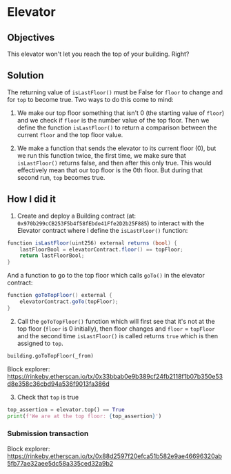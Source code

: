 # Elevator

## Objectives

This elevator won't let you reach the top of your building. Right?

## Solution

The returning value of `isLastFloor()` must be False for `floor` to change and for `top` to become true. Two ways to do this come to mind:

1. We make our top floor something that isn't 0 (the starting value of `floor`) and we check if `floor` is the number value of the top floor. Then we define the function `isLastFloor()` to return a comparison between the current `floor` and the top floor value.

2. We make a function that sends the elevator to its current floor (0), but we run this function twice, the first time, we make sure that `isLastFloor()` returns false, and then after this only true. This would effectively mean that our top floor is the 0th floor. But during that second run, `top` becomes true.

## How I did it

1. Create and deploy a Building contract (at: `0x970b299cCB253F5b4f58fEbde41Ffe2D2b25F885`) to interact with the Elevator contract where I define the `isLastFloor()` function:

```cs
function isLastFloor(uint256) external returns (bool) {
    lastFloorBool = elevatorContract.floor() == topFloor;
    return lastFloorBool;
}
```

And a function to go to the top floor which calls `goTo()` in the elevator contract:

```cs
function goToTopFloor() external {
    elevatorContract.goTo(topFloor);
}
```

2. Call the `goToTopFloor()` function which will first see that it's not at the top floor (`floor` is 0 initially), then floor changes and `floor` = `topFloor` and the second time `isLastFloor()` is called returns `true` which is then assigned to `top`.

```python
building.goToTopFloor(_from)
```

Block explorer: https://rinkeby.etherscan.io/tx/0x33bbab0e9b389cf24fb2118f1b07b350e53d8e358c36cbd94a536f9013fa386d

3. Check that `top` is true

```python
top_assertion = elevator.top() == True
print(f'We are at the top floor: {top_assertion}')
```

### Submission transaction

Block explorer: https://rinkeby.etherscan.io/tx/0x88d2597f20efca51b582e9ae46696320ab5fb77ae32aee5dc58a335ced32a9b2
